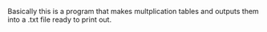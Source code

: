 Basically this is a program that makes multplication tables and outputs them into a .txt file ready to print out. 
